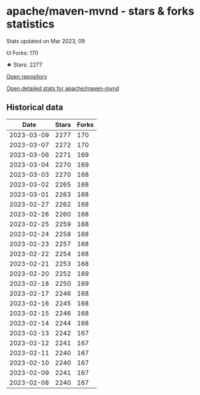 # apache/maven-mvnd - stars & forks statistics

Stats updated on Mar 2023, 09

☋ Forks: 170

★ Stars: 2277

[Open repository](https://github.com/apache/maven-mvnd)

[Open detailed stats for apache/maven-mvnd](https://reviewgithub.com/rep/apache/maven-mvnd)

## Historical data
| Date | Stars | Forks |
|------|-------|-------|
| 2023-03-09 | 2277 | 170 | 
| 2023-03-07 | 2272 | 170 | 
| 2023-03-06 | 2271 | 169 | 
| 2023-03-04 | 2270 | 169 | 
| 2023-03-03 | 2270 | 168 | 
| 2023-03-02 | 2265 | 168 | 
| 2023-03-01 | 2263 | 168 | 
| 2023-02-27 | 2262 | 168 | 
| 2023-02-26 | 2260 | 168 | 
| 2023-02-25 | 2259 | 168 | 
| 2023-02-24 | 2258 | 168 | 
| 2023-02-23 | 2257 | 168 | 
| 2023-02-22 | 2254 | 168 | 
| 2023-02-21 | 2253 | 168 | 
| 2023-02-20 | 2252 | 169 | 
| 2023-02-18 | 2250 | 169 | 
| 2023-02-17 | 2246 | 168 | 
| 2023-02-16 | 2245 | 168 | 
| 2023-02-15 | 2246 | 168 | 
| 2023-02-14 | 2244 | 168 | 
| 2023-02-13 | 2242 | 167 | 
| 2023-02-12 | 2241 | 167 | 
| 2023-02-11 | 2240 | 167 | 
| 2023-02-10 | 2240 | 167 | 
| 2023-02-09 | 2241 | 167 | 
| 2023-02-08 | 2240 | 167 | 

